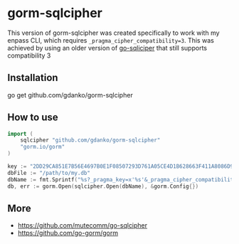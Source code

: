 # gorm-sqlcipher
This version of gorm-sqlcipher was created specifically to work with my enpass CLI, which requires `_pragma_cipher_compatibility=3`. This was achieved by using an older version of [go-sqliciper](github.com/mutecomm/go-sqlcipher) that still supports compatibility 3

## Installation

go get github.com/gdanko/gorm-sqlcipher

## How to use

```go
import (
	sqlcipher "github.com/gdanko/gorm-sqlcipher"
	"gorm.io/gorm"
)

key := "2DD29CA851E7B56E4697B0E1F08507293D761A05CE4D1B628663F411A8086D99"
dbFile := "/path/to/my.db"
dbName := fmt.Sprintf("%s?_pragma_key=x'%s'&_pragma_cipher_compatibility=3", dbFile, key)
db, err := gorm.Open(sqlcipher.Open(dbName), &gorm.Config{})
```

## More
- https://github.com/mutecomm/go-sqlcipher
- https://github.com/go-gorm/gorm
